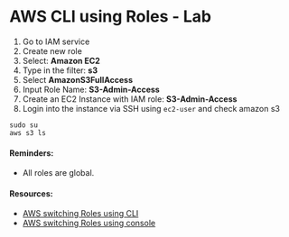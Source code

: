 # AWS CLI using Roles - Lab

1. Go to IAM service
2. Create new role
3. Select: **Amazon EC2**
4. Type in the filter: **s3**
5. Select **AmazonS3FullAccess**
6. Input Role Name: **S3-Admin-Access**
7. Create an EC2 Instance with IAM role: **S3-Admin-Access**
8. Login into the instance via SSH using `ec2-user` and check amazon s3
```
sudo su
aws s3 ls
```

#### Reminders:
- All roles are global.

#### Resources:
* [AWS switching Roles using CLI](https://aws.amazon.com/blogs/security/new-attach-an-aws-iam-role-to-an-existing-amazon-ec2-instance-by-using-the-aws-cli/)
* [AWS switching Roles using console](https://aws.amazon.com/blogs/security/easily-replace-or-attach-an-iam-role-to-an-existing-ec2-instance-by-using-the-ec2-console/)
